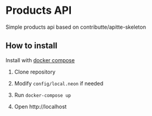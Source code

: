 # Products API
Simple products api based on contributte/apitte-skeleton

## How to install
Install with [docker compose](https://github.com/docker/compose)

1) Clone repository

2) Modify `config/local.neon` if needed

3) Run `docker-compose up`

4) Open http://localhost